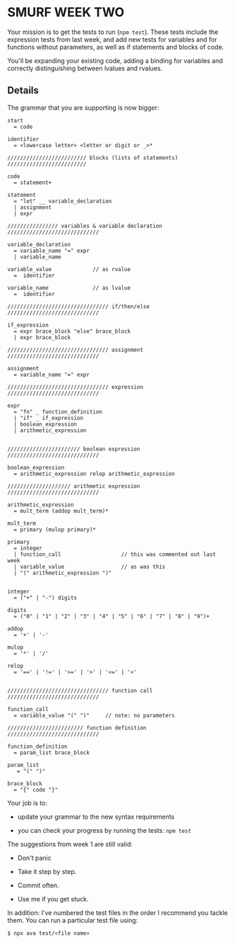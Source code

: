 # SMURF WEEK TWO

Your mission is to get the tests to run (`npm test`). These tests include the
expression tests from last week, and add new tests for variables and for
functions without parameters, as well as if statements and blocks of code.

You'll be expanding your existing code, adding a binding for variables and
correctly distinguishing between lvalues and rvalues.


## Details

The grammar that you are supporting is now bigger:

~~~ ebnf
start
  = code

identifier
  = <lowercase letter> <letter or digit or _>*

///////////////////////// blocks (lists of statements) /////////////////////////

code
  = statement+

statement
  = "let" __ variable_declaration
  | assignment
  | expr

//////////////// variables & variable declaration /////////////////////////////

variable_declaration
  = variable_name "=" expr
  | variable_name

variable_value             // as rvalue
  =  identifier

variable_name              // as lvalue
  =  identifier

//////////////////////////////// if/then/else /////////////////////////////

if_expression
  = expr brace_block "else" brace_block
  | expr brace_block

//////////////////////////////// assignment /////////////////////////////

assignment
  = variable_name "=" expr

//////////////////////////////// expression /////////////////////////////

expr
  = "fn" _ function_definition
  | "if" _ if_expression
  | boolean_expression
  | arithmetic_expression


/////////////////////// boolean expression /////////////////////////////

boolean_expression
  = arithmetic_expression relop arithmetic_expression

//////////////////// arithmetic expression /////////////////////////////

arithmetic_expression
  = mult_term (addop mult_term)*

mult_term
  = primary (mulop primary)*

primary
  = integer
  | function_call                   // this was commented out last week
  | variable_value                  // as was this
  | "(" arithmetic_expression ")"


integer
  = ("+" | "-") digits

digits
  = ("0" | "1" | "2" | "3" | "4" | "5" | "6" | "7" | "8" | "9")+

addop
  = '+' | '-'

mulop
  = '*' | '/'

relop
  = '==' | '!=' | '>=' | '>' | '<=' | '<'


//////////////////////////////// function call /////////////////////////////

function_call
  = variable_value "(" ")"     // note: no parameters

//////////////////////// function definition /////////////////////////////

function_definition
  = param_list brace_block

param_list
   = "(" ")"

brace_block
  = "{" code "}"
~~~

Your job is to:

* update your grammar to the new syntax requirements

* you can check your progress by running the tests: `npm test`

The suggestions from week 1 are still valid:

* Don't panic

* Take it step by step.

* Commit often.

* Use me if you get stuck.

In addition: I've numbered the test files in the order I recommend you
tackle them. You can run a particular test file using:

~~~ session
$ npx ava test/«file name»
~~~

